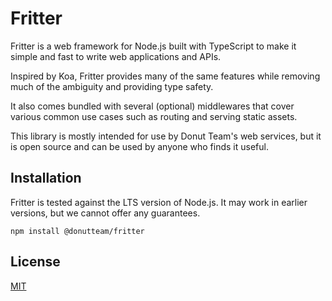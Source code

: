 # Fritter
Fritter is a web framework for Node.js built with TypeScript to make it simple and fast to write web applications and APIs.

Inspired by Koa, Fritter provides many of the same features while removing much of the ambiguity and providing type safety.

It also comes bundled with several (optional) middlewares that cover various common use cases such as routing and serving static assets.

This library is mostly intended for use by Donut Team's web services, but it is open source and can be used by anyone who finds it useful.

## Installation
Fritter is tested against the LTS version of Node.js. It may work in earlier versions, but we cannot offer any guarantees.

```
npm install @donutteam/fritter
```

## License
[MIT](https://github.com/donutteam/fritter/blob/main/LICENSE.md)